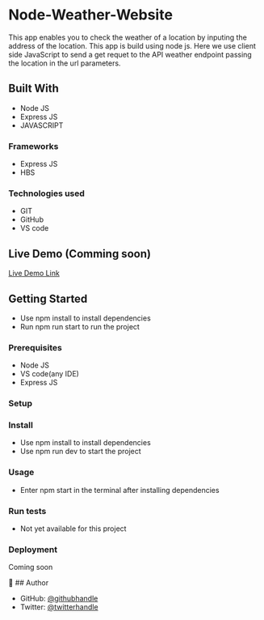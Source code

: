 # Node-Weather-Website
This app enables you to check the weather of a location by inputing the address of the location. This app is build using node js. Here we use client side JavaScript to send a get requet to the API weather endpoint passing the location in the url parameters.


## Built With

- Node JS 
- Express JS
- JAVASCRIPT

### Frameworks
- Express JS
- HBS
### Technologies used
- GIT
- GitHub
- VS code
## Live Demo (Comming soon)

[Live Demo Link](https://www.google.com)

## Getting Started

- Use npm install to install dependencies
- Run npm run start to run the project

### Prerequisites
  - Node JS
  - VS code(any IDE)
  - Express JS
  
### Setup  

### Install
- Use npm install to install dependencies
- Use npm run dev to start the project


### Usage
- Enter  npm start in the terminal after installing dependencies

### Run tests
- Not yet available for this project
  
### Deployment
Coming soon

👤 ## Author

- GitHub: [@githubhandle](https://github.com/githubhandle)
- Twitter: [@twitterhandle](https://twitter.com/twitterhandle)
